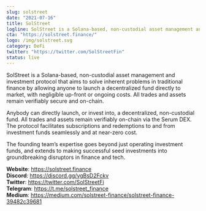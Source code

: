 ```yaml
---
slug: solstreet
date: "2021-07-16"
title: SolStreet
logline: SolStreet is a Solana-based, non-custodial asset management and investment   protocol allowing anyone to launch a decentralized hedge fund directly to market.
cta: "https://solstreet.finance/"
logo: /img/solstreet.svg
category: DeFi
twitter: "https://twitter.com/SolStreetFin"
status: live
---
```


SolStreet is a Solana-based, non-custodial asset management and investment protocol that aims to solve inherent problems in traditional finance by allowing anyone to launch a decentralized fund directly to market, with negligible up-front or ongoing costs. All trades and assets remain verifiably secure and on-chain.

Anybody can directly launch, or invest into, a decentralized, non-custodial fund. All trades and assets remain verifiably on-chain via the Serum DEX. The protocol facilitates subscriptions and redemptions to and from investment funds seamlessly and at near-zero cost.

The founding team’s expertise goes beyond just operating investment funds, and extends to making successful seed investments into groundbreaking disruptors in finance and tech.

<b>Website</b>: https://solstreet.finance </br>
<b>Discord</b>: https://discord.gg/vgBsD2Fckv </br>
<b>Twitter</b>: https://twitter.com/SolStreetFi </br>
<b>Telegram</b>: https://t.me/solstreet_finance </br>
<b>Medium</b>: https://medium.com/solstreet-finance/solstreet-finance-39482c39681 </br>
